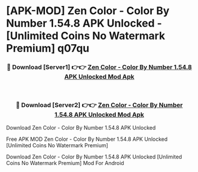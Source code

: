 # [APK-MOD] Zen Color - Color By Number 1.54.8 APK Unlocked - [Unlimited Coins No Watermark Premium] q07qu



<div align="center">
<h3>🔴 Download [Server1] 👉👉 <a href="https://momento.my/?title=Zen_Color_-_Color_By_Number_1.54.8_APK_Unlocked">Zen Color - Color By Number 1.54.8 APK Unlocked Mod Apk</a></h3><br>

<h3>🔴 Download [Server2] 👉👉 <a href="https://momento.my/?title=Zen_Color_-_Color_By_Number_1.54.8_APK_Unlocked">Zen Color - Color By Number 1.54.8 APK Unlocked Mod Apk</a></h3>
</div>



Download Zen Color - Color By Number 1.54.8 APK Unlocked 

Free APK MOD Zen Color - Color By Number 1.54.8 APK Unlocked [Unlimited Coins No Watermark Premium]

Download Zen Color - Color By Number 1.54.8 APK Unlocked [Unlimited Coins No Watermark Premium] Mod For Android
